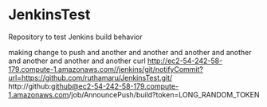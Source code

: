 JenkinsTest
===========

Repository to test Jenkins build behavior

making change to push
and another
and another
and another
and another
and another
and another
and another
curl http://ec2-54-242-58-179.compute-1.amazonaws.com//jenkins/git/notifyCommit?url=https://github.com/ruthamaru/JenkinsTest.git/
http://github:github@ec2-54-242-58-179.compute-1.amazonaws.com/job/AnnouncePush/build?token=LONG_RANDOM_TOKEN